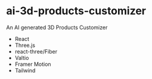 # ai-3d-products-customizer
An  AI generated 3D Products Customizer 

- React
- Three.js
- react-three/Fiber
- Valtio
- Framer Motion
- Tailwind




